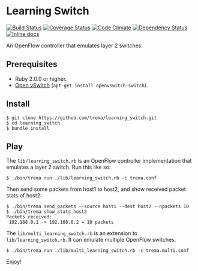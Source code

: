 Learning Switch
===============

[![Build Status](http://img.shields.io/travis/trema/learning_switch/develop.svg?style=flat)][travis]
[![Coverage Status](http://img.shields.io/coveralls/trema/learning_switch/develop.svg?style=flat)][coveralls]
[![Code Climate](http://img.shields.io/codeclimate/github/trema/learning_switch.svg?style=flat)][codeclimate]
[![Dependency Status](http://img.shields.io/gemnasium/trema/learning_switch.svg?style=flat)][gemnasium]
[![Inline docs](http://inch-ci.org/github/trema/learning_switch.png?branch=develop)][inch]

An OpenFlow controller that emulates layer 2 switches.

[travis]: http://travis-ci.org/trema/learning_switch
[coveralls]: https://coveralls.io/r/trema/learning_switch
[codeclimate]: https://codeclimate.com/github/trema/learning_switch
[gemnasium]: https://gemnasium.com/trema/learning_switch
[inch]: http://inch-ci.org/github/trema/learning_switch


Prerequisites
-------------

* Ruby 2.0.0 or higher.
* [Open vSwitch][openvswitch] (`apt-get install openvswitch-switch`).

[openvswitch]: https://openvswitch.org/


Install
-------

```
$ git clone https://github.com/trema/learning_switch.git
$ cd learning_switch
$ bundle install
```


Play
----

The `lib/learning_switch.rb` is an OpenFlow controller implementation
that emulates a layer 2 switch. Run this like so:

```
$ ./bin/trema run ./lib/learning_switch.rb -c trema.conf
```

Then send some packets from host1 to host2, and show received packet
stats of host2:

```
$ ./bin/trema send_packets --source host1 --dest host2 --npackets 10
$ ./bin/trema show_stats host2
Packets received:
 192.168.0.1 -> 192.168.0.2 = 10 packets
```

The `lib/multi_learning_switch.rb` is an extension to
`lib/learning_switch.rb`. It can emulate multiple OpenFlow switches.

```
$ ./bin/trema run ./lib/multi_learning_switch.rb -c trema.multi.conf
```

Enjoy!
